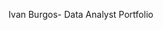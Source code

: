 Ivan Burgos- Data Analyst Portfolio

<!---
IBurgos-Analyst/IBurgos-Analyst is a ✨ special ✨ repository because its `README.md` (this file) appears on your GitHub profile.
You can click the Preview link to take a look at your changes.
--->
